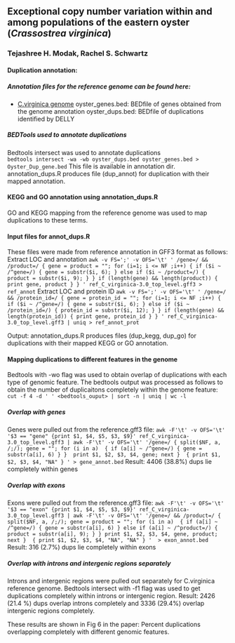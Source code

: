 ## Exceptional copy number variation within and among populations of the eastern oyster (*Crassostrea virginica*) 
### Tejashree H. Modak, Rachel S. Schwartz

#### Duplication annotation:
##### Annotation files for the reference genome can be found here:
- [C.virginica genome](https://www.ncbi.nlm.nih.gov/genome/398)
oyster_genes.bed: BEDfile of genes obtained from the genome annotation 
oyster_dups.bed: BEDfile of duplications identified by DELLY
##### BEDTools used to annotate duplications 
Bedtools intersect was used to annotate duplications  
`bedtools intersect -wa -wb oyster_dups.bed oyster_genes.bed > Oyster_Dup_gene.bed`
This file is available in annotation dir. 
annotation_dups.R produces file (dup_annot) for duplication with their mapped annotation.

#### KEGG and GO annotation using annotation_dups.R 
GO and KEGG mapping from the reference genome was used to map duplications to these terms. 

#### Input files for  annot_dups.R
These files were made from reference annotation in GFF3 format as follows: 
Extract LOC and annotation
`awk -v FS=';' -v OFS='\t' ' /gene=/ && /product=/ { gene = product = ""; for (i=1; i <= NF ;i++) { if ($i ~ /^gene=/) { gene = substr($i, 6); } else if ($i ~ /product=/) { product = substr($i, 9); } } if (length(gene) && length(product)) { print gene, product } } ' ref_C_virginica-3.0_top_level.gff3 > ref_annot`
Extract LOC and protein ID
`awk -v FS=';' -v OFS='\t' ' /gene=/ && /protein_id=/ { gene = protein_id = ""; for (i=1; i <= NF ;i++) { if ($i ~ /^gene=/) { gene = substr($i, 6); } else if ($i ~ /protein_id=/) { protein_id = substr($i, 12); } } if (length(gene) && length(protein_id)) { print gene, protein_id } } ' ref_C_virginica-3.0_top_level.gff3 | uniq > ref_annot_prot`

Output: annotation_dups.R produces files (dup_kegg, dup_go) for duplications with their mapped KEGG or GO annotation.

#### Mapping duplications to different features in the genome
Bedtools with -wo flag was used to obtain overlap of duplications with each type of genomic feature.
The bedtools output was processed as follows to obtain the number of duplicaitons completely within the genome feature:
`cut -f 4 -d ' ' <bedtools_ouput> | sort -n | uniq | wc -l`

##### Overlap with genes
Genes were pulled out from the reference.gff3 file:
`awk -F'\t' -v OFS='\t' '$3 == "gene" {print $1, $4, $5, $3, $9}' ref_C_virginica-3.0_top_level.gff3 | awk -F'\t' -v OFS='\t' '/gene=/ { split($NF, a, /;/); gene = ""; for (i in a)  { if (a[i] ~ /^gene=/) { gene = substr(a[i], 6) } }  print $1, $2, $3, $4, gene; next }  { print $1, $2, $3, $4, "NA" } ' > gene_annot.bed`
Result: 4406 (38.8%) dups lie completely within genes

##### Overlap with exons
Exons were pulled out from the reference.gff3 file:
`awk -F'\t' -v OFS='\t' '$3 == "exon" {print $1, $4, $5, $3, $9}' ref_C_virginica-3.0_top_level.gff3 | awk -F'\t' -v OFS='\t' '/gene=/ && /product=/ { split($NF, a, /;/); gene = product = ""; for (i in a)  { if (a[i] ~ /^gene=/) { gene = substr(a[i], 6) } else if (a[i] ~ /^product=/) { product = substr(a[i], 9); } } print $1, $2, $3, $4, gene, product; next }  { print $1, $2, $3, $4, "NA", "NA" } '  > exon_annot.bed`
Result: 316 (2.7%) dups lie completely within exons

##### Overlap with introns and intergenic regions separately
Introns and intergenic regions were pulled out separately for C.virginica reference genome.
Bedtools intersect with -f1 flag was used to get duplications completely within introns or intergenic region.
Result: 2426 (21.4 %) dups overlap introns completely and 3336 (29.4%) overlap intergenic regions completely.

These results are shown in Fig 6 in the paper: Percent duplications overlapping completely with different genomic features. 
